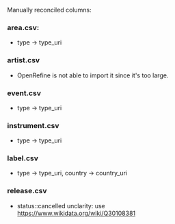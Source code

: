 Manually reconciled columns:
### area.csv:
- type -> type_uri

### artist.csv
- OpenRefine is not able to import it since it's too large.

### event.csv
- type -> type_uri

### instrument.csv
- type -> type_uri

### label.csv
- type -> type_uri, country -> country_uri

### release.csv
- status::cancelled unclarity: use https://www.wikidata.org/wiki/Q30108381
